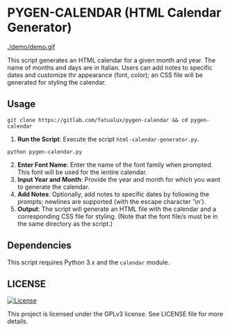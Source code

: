 # PYGEN-CALENDAR (HTML Calendar Generator)

[./demo/demo.gif](./demo/demo.mp4)

This script generates an HTML calendar for a given month and year.
The name of months and days are in Italian.
Users can add notes to specific dates and customize thr appearance (font, color); an CSS file will be generated for styling the calendar.

## Usage

```
git clone https://gitlab.com/fatualux/pygen-calendar && cd pygen-calendar
```
1. **Run the Script**: Execute the script `html-calendar-generator.py`.
```
python pygen-calendar.py
```
2. **Enter Font Name**: Enter the name of the font family when prompted. This font will be used for the ientire calendar.
3. **Input Year and Month**: Provide the year and month for which you want to generate the calendar.
4. **Add Notes**: Optionally, add notes to specific dates by following the prompts; newlines are supported (with the escape character '\n').
5. **Output**: The script will generate an HTML file with the calendar and a corresponding CSS file for styling. (Note that the font file/s must be in the same directory as the script.)

## Dependencies

This script requires Python 3.x and the `calendar` module.

## LICENSE

[![License](https://img.shields.io/badge/License-GPL%20v3-blue.svg)](http://www.gnu.org/licenses/gpl-3.0)

This project is licensed under the GPLv3 license.
See LICENSE file for more details.
